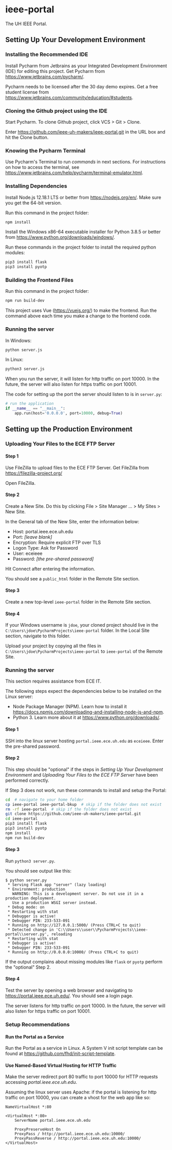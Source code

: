 # ieee-portal
The UH IEEE Portal.

## Setting Up Your Development Environment

### Installing the Recommended IDE

Install Pycharm from Jetbrains as your Integrated Development Environment (IDE) for editing this project. Get Pycharm from https://www.jetbrains.com/pycharm/.

Pycharm needs to be licensed after the 30 day demo expires. Get a free student license from https://www.jetbrains.com/community/education/#students.

### Cloning the Github project using the IDE

Start Pycharm. To clone Github project, click VCS > Git > Clone.

Enter https://github.com/ieee-uh-makers/ieee-portal.git in the URL box and hit the Clone button.

### Knowing the Pycharm Terminal

Use Pycharm's Terminal to run _commands_ in next sections. For instructions on how to access the terminal, see https://www.jetbrains.com/help/pycharm/terminal-emulator.html.

### Installing Dependencies

Install Node.js 12.18.1 LTS or better from https://nodejs.org/en/. Make sure you get the 64-bit version.

Run this command in the project folder:

```bash
npm install
```

Install the Windows x86-64 executable installer for Python 3.8.5 or better from https://www.python.org/downloads/windows/.

Run these commands in the project folder to install the required python modules:

```bash
pip3 install flask
pip3 install pyotp
```

### Building the Frontend Files

Run this command in the project folder:

```bash
npm run build-dev
```

This project uses Vue (https://vuejs.org/) to make the frontend. Run the command above each time you make a change to the frontend code.

### Running the server

In Windows:
```bash
python server.js
```

In Linux:
```bash
python3 server.js
```

When you run the server, it will listen for http traffic on port 10000.
In the future, the server will also listen for https traffic on port 10001.

The code for setting up the port the server should listen to is in ```server.py```:

```python
# run the application
if __name__ == "__main__":
    app.run(host='0.0.0.0', port=10000, debug=True)
```

## Setting up the Production Environment

### Uploading Your Files to the ECE FTP Server

#### Step 1

Use FileZilla to upload files to the ECE FTP Server. Get FileZilla from https://filezilla-project.org/

Open FileZilla.

#### Step 2

Create a New Site. Do this by clicking File > Site Manager ... > My Sites > New Site.

In the General tab of the New Site, enter the information below:

* Host: portal.ieee.ece.uh.edu
* Port: _[leave blank]_
* Encryption: Require explicit FTP over TLS
* Logon Type: Ask for Password
* User: eceieee
* Password: _[the pre-shared password]_

Hit Connect after entering the information.

You should see a ```public_html``` folder in the Remote Site section.

#### Step 3

Create a new top-level ```ieee-portal``` folder in the Remote Site section.

#### Step 4

If your Windows username is ```jdoe```, your cloned project should live in the ```C:\Users\jdoe\PycharmProjects\ieee-portal``` folder. In the Local Site section, navigate to this folder.

Upload your project by copying all the files in ```C:\Users\jdoe\PycharmProjects\ieee-portal``` to ```ieee-portal``` of the Remote Site.

### Running the server

This section requires assistance from ECE IT.

The following steps expect the dependencies below to be installed on the Linux server:

* Node Package Manager (NPM). Learn how to install it https://docs.npmjs.com/downloading-and-installing-node-js-and-npm.
* Python 3. Learn more about it at https://www.python.org/downloads/.

#### Step 1

SSH into the linux server hosting ```portal.ieee.ece.uh.edu``` as ```eceieee```. Enter the pre-shared password.

#### Step 2

This step should be "optional" if the steps in _Setting Up Your Development Environment_ and _Uploading Your Files to the ECE FTP Server_ have been performed correctly.

If Step 3 does not work, run these commands to install and setup the Portal:

```bash
cd  # navigate to your home folder
cp ieee-portal ieee-portal-bkup  # skip if the folder does not exist
rm -rf ieee-portal  # skip if the folder does not exist
git clone https://github.com/ieee-uh-makers/ieee-portal.git
cd ieee-portal
pip3 install flask
pip3 install pyotp
npm install
npm run build-dev
```

#### Step 3

Run ```python3 server.py```.

You should see output like this:

```
$ python server.py
 * Serving Flask app "server" (lazy loading)
 * Environment: production
   WARNING: This is a development server. Do not use it in a production deployment.
   Use a production WSGI server instead.
 * Debug mode: on
 * Restarting with stat
 * Debugger is active!
 * Debugger PIN: 233-533-091
 * Running on http://127.0.0.1:5000/ (Press CTRL+C to quit)
 * Detected change in 'C:\\Users\\user\\PycharmProjects\\ieee-portal\\server.py', reloading
 * Restarting with stat
 * Debugger is active!
 * Debugger PIN: 233-533-091
 * Running on http://0.0.0.0:10000/ (Press CTRL+C to quit)
```

If the output complains about missing modules like ```flask``` or ```pyotp``` perform the "optional" Step 2.

#### Step 4

Test the server by opening a web browser and navigating to https://portal.ieee.ece.uh.edu/. You should see a login page.

The server listens for http traffic on port 10000. In the future, the server will also listen for https traffic on port 10001.

### Setup Recommendations

#### Run the Portal as a Service

Run the Portal as a service in Linux. A System V init script template can be found at https://github.com/fhd/init-script-template.

#### Use Named-Based Virtual Hosting for HTTP Traffic

Make the server redirect port 80 traffic to port 10000 for HTTP requests accessing _portal.ieee.ece.uh.edu_.

Assuming the linux server uses Apache: if the portal is listening for http traffic on port 10000, you can create a vhost for the web app like so:

```
NameVirtualHost *:80

<VirtualHost *:80>
    ServerName portal.ieee.ece.uh.edu

    ProxyPreserveHost On
    ProxyPass / http://portal.ieee.ece.uh.edu:10000/
    ProxyPassReverse / http://portal.ieee.ece.uh.edu:10000/
</VirtualHost>
```





